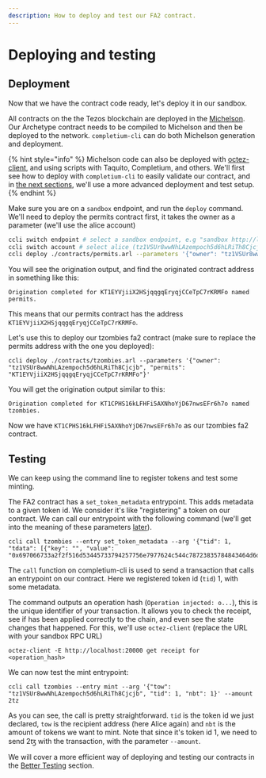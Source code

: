 ```yaml
---
description: How to deploy and test our FA2 contract.
---
```


# Deploying and testing

## Deployment

Now that we have the contract code ready, let's deploy it in our sandbox.

All contracts on the the Tezos blockchain are deployed in the [Michelson](https://tezos.gitlab.io/active/michelson.html). Our Archetype contract needs to be compiled to Michelson and then be deployed to the network. `completium-cli` can do both Michelson generation and deployment.&#x20;

{% hint style="info" %}
Michelson code can also be deployed with [octez-client](https://tezos.gitlab.io/oxford/cli-commands.html), and using scripts with Taquito, Completium, and others. We'll first see how to deploy with `completium-cli` to easily validate our contract, and in [the next sections](../better-testing.md), we'll use a more advanced deployment and test setup.&#x20;
{% endhint %}

Make sure you are on a `sandbox` endpoint, and run the `deploy` command. We'll need to deploy the permits contract first, it takes the owner as a parameter (we'll use the alice account)

```bash
ccli switch endpoint # select a sandbox endpoint, e.g "sandbox http://localhost:20000"
ccli switch account # select alice (tz1VSUr8wwNhLAzempoch5d6hLRiTh8Cjcjb)
ccli deploy ./contracts/permits.arl --parameters '{"owner": "tz1VSUr8wwNhLAzempoch5d6hLRiTh8Cjcjb"}'
```

You will see the origination output, and find the originated contract address in something like this:&#x20;

```
Origination completed for KT1EYVjiiX2HSjqqgqEryqjCCeTpC7rKRMFo named permits.
```

This means that our permits contract has the address `KT1EYVjiiX2HSjqqgqEryqjCCeTpC7rKRMFo`.

Let's use this to deploy our tzombies fa2 contract (make sure to replace the permits address with the one you deployed):&#x20;

```
ccli deploy ./contracts/tzombies.arl --parameters '{"owner": "tz1VSUr8wwNhLAzempoch5d6hLRiTh8Cjcjb", "permits": "KT1EYVjiiX2HSjqqgqEryqjCCeTpC7rKRMFo"}'
```

You will get the origination output similar to this:&#x20;

```
Origination completed for KT1CPHS16kLFHFi5AXNhoYjD67nwsEFr6h7o named tzombies.
```

Now we have `KT1CPHS16kLFHFi5AXNhoYjD67nwsEFr6h7o` as our tzombies fa2 contract.&#x20;

## Testing

We can keep using the command line to register tokens and test some minting.&#x20;

The FA2 contract has a `set_token_metadata` entrypoint. This adds metadata to a given token id. We consider it's like "registering" a token on our contract. We can call our entrypoint with the following command (we'll get into the meaning of these parameters [later](../token-metadata.md#contract-encoding)).

```
ccli call tzombies --entry set_token_metadata --arg '{"tid": 1, "tdata": [{"key": "", "value": "0x697066733a2f2f516d53445733794257756e7977624c544c78723835784843464d6d747a5372365a55565138433375346161314d65"}]}'
```

The `call` function on completium-cli is used to send a transaction that calls an entrypoint on our contract. Here we registered token id (`tid`) 1, with some metadata.&#x20;

The command outputs an operation hash (`Operation injected: o...`), this is the unique identifier of your transaction. It allows you to check the receipt, see if has been applied correctly to the chain, and even see the state changes that happened. For this, we'll use `octez-client` (replace the URL with your sandbox RPC URL)&#x20;

```
octez-client -E http://localhost:20000 get receipt for <operation_hash>
```

We can now test the mint entrypoint:

```
ccli call tzombies --entry mint --arg '{"tow": "tz1VSUr8wwNhLAzempoch5d6hLRiTh8Cjcjb", "tid": 1, "nbt": 1}' --amount 2tz
```

As you can see, the call is pretty straightforward. `tid` is the token id we just declared, `tow` is the recipient address (here Alice again) and `nbt` is the amount of tokens we want to mint. Note that since it's token id 1, we need to send 2ꜩ with the transaction, with the parameter `--amount`.

We will cover a more efficient way of deploying and testing our contracts in the [Better Testing](../better-testing.md) section.
